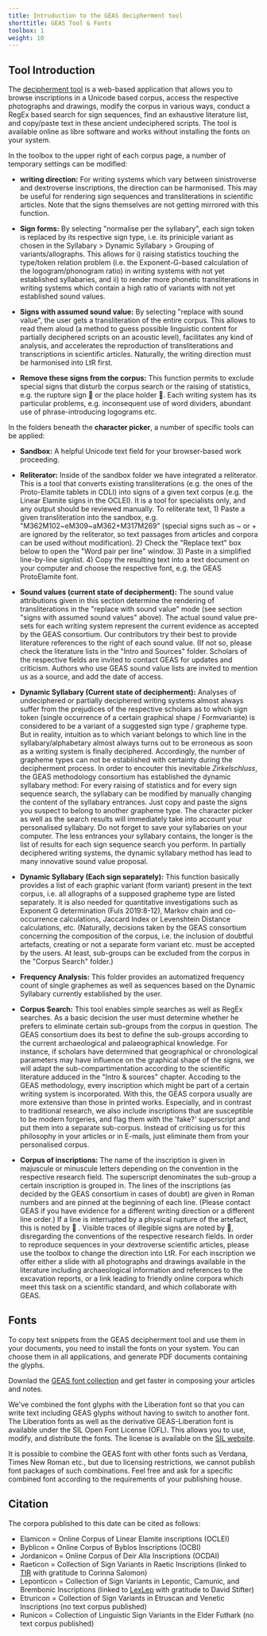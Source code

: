 ```yaml
---
title: Intruduction to the GEAS decipherment tool
shorttitle: GEAS Tool & Fonts
toolbox: 1
weight: 10
---
```


## Tool Introduction

The [decipherment tool](</tool/>) is a web-based application that allows you to browse inscriptions in a Unicode based corpus, access the respective photographs and drawings, modify the corpus in various ways, conduct a RegEx based search for sign sequences, find an exhaustive literature list, and copy/paste text in these ancient undeciphered scripts. The tool is available online as libre software and works without installing the fonts on your system.

In the toolbox to the upper right of each corpus page, a number of temporary settings can be modified:

* **writing direction:** For writing systems which vary between sinistroverse and dextroverse inscriptions, the direction can be harmonised. This may be useful for rendering sign sequences and transliterations in scientific articles. Note that the signs themselves are not getting mirrored with this function.

* **Sign forms:** By selecting "normalise per the syllabary", each sign token is replaced by its respective sign type, i.e. its priniciple variant as chosen in the Syllabary > Dynamic Syllabary > Grouping of variants/allographs. This allows for i) raising statistics touching the type/token relation problem (i.e. the Exponent-G-based calculation of the logogram/phonogram ratio) in writing systems with not yet established syllabaries, and ii) to render more phonetic transliterations in writing systems which contain a high ratio of variants with not yet established sound values.

* **Signs with assumed sound value:** By selecting "replace with sound value", the user gets a transliteration of the entire corpus. This allows to read them aloud (a method to guess possible linguistic content for partially deciphered scripts on an acoustic level), facilitates any kind of analysis, and accelerates the reproduction of transliterations and transcriptions in scientific articles. Naturally, the writing direction must be harmonised into LtR first.

* **Remove these signs from the corpus:** This function permits to exclude special signs that disturb the corpus search or the raising of statistics, e.g. the rupture sign    or the place holder . Each writing system has its particular problems, e.g. inconsequent use of word dividers, abundant use of phrase-introducing logograms etc.

In the folders beneath the **character picker**, a number of specific tools can be applied:

* **Sandbox:** A helpful Unicode text field for your browser-based work proceeding.

* **Reliterator:** Inside of the sandbox folder we have integrated a reliterator. This is a tool that converts existing transliterations (e.g. the ones of the Proto-Elamite tablets in CDLI) into signs of a given text corpus (e.g. the Linear Elamite signs in the OCLEI). It is a tool for specialists only, and any output should be reviewed manually. To reliterate text, 1) Paste a given transliteration into the sandbox, e.g. "M362M102~eM309~aM362+M317M269" (special signs such as ~ or + are ignored by the reliterator, so text passages from articles and corpora can be used without modification). 2) Check the "Replace text" box below to open the "Word pair per line" window. 3) Paste in a simplified line-by-line signlist. 4) Copy the resulting text into a text document on your computer and choose the respective font, e.g. the GEAS ProtoElamite font.

* **Sound values (current state of decipherment):** The sound value attributions given in this section determine the rendering of transliterations in the "replace with sound value" mode (see section "signs with assumed sound values" above). The actual sound value pre-sets for each writing system represent the current evidence as accepted by the GEAS consortium. Our contributors try their best to provide literature references to the right of each sound value. (If not so, please check the literature lists in the "Intro and Sources" folder. Scholars of the respective fields are invited to contact GEAS for updates and criticism. Authors who use GEAS sound value lists are invited to mention us as a source, and add the date of access.

* **Dynamic Syllabary (Current state of decipherment):** Analyses of undeciphered or partially deciphered writing systems almost always suffer from the prejudices of the respective scholars as to which sign token (single occurrence of a certain graphical shape / Formvariante) is considered to be a variant of a suggested sign type / grapheme type. But in reality, intuition as to which variant belongs to which line in the syllabary/alphabetary almost always turns out to be erroneous as soon as a writing system is finally deciphered. Accordingly, the number of grapheme types can not be established with certainty during the decipherment process. In order to encouter this inevitable *Zirkelschluss*, the GEAS methodology consortium has established the dynamic syllabary method: For every raising of statistics and for every sign sequence search, the syllabary can be modified by manually changing the content of the syllabary entrances. Just copy and paste the signs you suspect to belong to another grapheme type. The character picker as well as the search results will immediately take into account your personalised syllabary. Do not forget to save your syllabaries on your computer. The less entrances your syllabary contains, the longer is the list of results for each sign sequence search you perform. In partially deciphered writing systems, the dynamic syllabary method has lead to many innovative sound value proposal.

* **Dynamic Syllabary (Each sign separately):** This function basically provides a list of each graphic variant (form variant) present in the text corpus, i.e. all allographs of a supposed grapheme type are listed separately. It is also needed for quantitative investigations such as Exponent G determination (Fuls 2019:8-12), Markov chain and co-occurrence calculations, Jaccard Index or Levenshtein Distance calculations, etc. (Naturally, decisions taken by the GEAS consortium concerning the composition of the corpus, i.e. the inclusion of doubtful artefacts, creating or not a separate form variant etc. must be accepted by the users. At least, sub-groups can be excluded from the corpus in the "Corpus Search" folder.) 

* **Frequency Analysis:** This folder provides an automatized frequency count of single graphemes as well as sequences based on the Dynamic Syllabary currently established by the user.

* **Corpus Search:** This tool enables simple searches as well as RegEx searches. As a basic decision the user must determine whether he prefers to eliminate certain sub-groups from the corpus in question. The GEAS consortium does its best to define the sub-groups according to the current archaeological and palaeographical knowledge. For instance, if scholars have determined that geographical or chronological parameters may have influence on the graphical shape of the signs, we will adapt the sub-compartimentation according to the scientific literature adduced in the "Intro & sources" chapter. Accoding to the GEAS methodology, every inscription which might be part of a certain writing system is incorporated. With this, the GEAS corpora usually are more extensive than those in printed works. Especially, and in contrast to traditional research, we also include inscriptions that are susceptible to be modern forgeries, and flag them with the 'fake?' superscript and put them into a separate sub-corpus. Instead of criticising us for this philosophy in your articles or in E-mails, just eliminate them from your personalised corpus.

* **Corpus of inscriptions:** The name of the inscription is given in majuscule or minuscule letters depending on the convention in the respective research field. The superscript denominates the sub-group a certain inscription is grouped in. The lines of the inscriptions (as decided by the GEAS consortium in cases of doubt) are given in Roman numbers and are pinned at the beginning of each line. (Please contact GEAS if you have evidence for a different writing direction or a different line order.) If a line is interrupted by a physical rupture of the artefact, this is noted by    . Visible traces of illegible signs are noted by , disregarding the conventions of the respective research fields. In order to reproduce sequences in your dextroverse scientific articles, please use the toolbox to change the direction into LtR. For each inscription we offer either a slide with all photographs and drawings available in the literature including archaeological information and references to the excavation reports, or a link leading to friendly online corpora which meet this task on a scientific standard, and which collaborate with GEAS.



## Fonts

To copy text snippets from the GEAS decipherment tool and use them in your documents, you need to install the fonts on your system. You can choose them in all applications, and generate PDF documents containing the glyphs.

Downlad the [GEAS font collection](/tool/fonts/GEAS-Fonts.zip) and get faster in composing your articles and notes.

We've combined the font glyphs with the Liberation font so that you can write text including GEAS glyphs without having to switch to another font. The Liberation fonts as well as the derivative GEAS-Liberation font is available under the SIL Open Font License (OFL). This allows you to use, modify, and distribute the fonts. The license is available on the [SIL website](https://scripts.sil.org/OFL).

It is possible to combine the GEAS font with other fonts such as Verdana, Times New Roman etc., but due to licensing restrictions, we cannot publish font packages of such combinations. Feel free and ask for a specific combined font according to the requirements of your publishing house.




## Citation
The corpora published to this date can be cited as follows:
* Elamicon = Online Corpus of Linear Elamite inscriptions (OCLEI)
* Byblicon = Online Corpus of Byblos Inscriptions (OCBI)
* Jordanicon = Online Corpus of Deir Alla Inscriptions (OCDAI)
* Raeticon = Collection of Sign Variants in Raetic Inscriptions (linked to [TIR](https://tir.univie.ac.at/wiki/Main_Page) with gratitude to Corinna Salomon)
* Leponticon = Collection of Sign Variants in Lepontic, Camunic, and Brembonic Inscriptions (linked to [LexLep](https://lexlep.univie.ac.at/wiki/Main_Page) with gratitude to David Stifter)
* Etruricon = Collection of Sign Variants in Etruscan and Venetic Inscriptions (no text corpus published)
* Runicon = Collection of Linguistic Sign Variants in the Elder Futhark (no text corpus published)